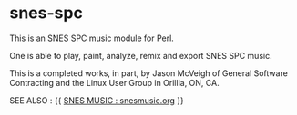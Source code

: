 # snes-spc

This is an SNES SPC music module for Perl.

One is able to play, paint, analyze, remix and export SNES SPC music.

This is a completed works, in part, by Jason McVeigh of General Software Contracting and the Linux User Group in Orillia, ON, CA.

SEE ALSO : {{ [SNES MUSIC : snesmusic.org](http://snesmusic.org) }}

